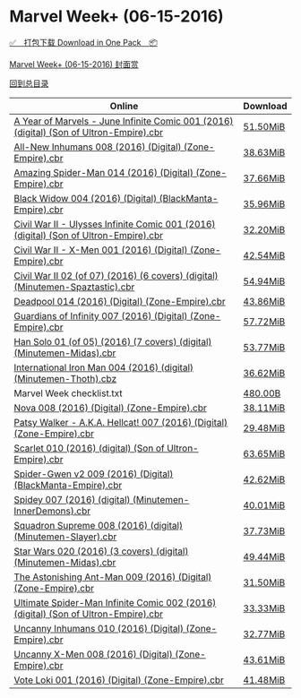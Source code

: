# Marvel Week+ (06-15-2016)

[✅&emsp;打包下载 Download in One Pack&emsp;📦](https://pan.baidu.com/s/1c2bHfag)

[Marvel Week+ (06-15-2016) 封面赏](/https://github.com/alicewish/markdown/blob/master/cover/Marvel-Week-06-15-2016-Covers.md)



[回到总目录](https://github.com/alicewish/markdown/blob/master/Catalogs.md)



Online | Download
--- | ---
[A Year of Marvels - June Infinite Comic 001 (2016) (digital) (Son of Ultron-Empire).cbr](https://github.com/alicewish/markdown/blob/master/comic/A-Year-of-Marvels-June-Infinite-Comic-001-2016-digital-Son-of-Ultron-Empire-cbr.md) | [51.50MiB](https://pan.baidu.com/s/1c2bHfag#list/path=%2FMarvel%20Week%202016%20Q2%2FMarvel%20Week%2B%20%2806-15-2016%29%2F%E3%82%B1%E3%82%A8%E3%82%B3%E3%82%AA%E3%82%BD%E3%82%B3%E3%82%BF%E3%82%A6%E3%82%A8%E3%82%BB%E3%82%BD%E3%82%A4%E3%82%B7%E3%82%BD%E3%82%A2%E3%82%BB%E3%82%AA%E3%82%A4%E3%82%A8%E3%82%A6%E3%82%B5%E3%82%BB%E3%82%A6%E3%82%AA%E3%82%A4%E3%82%BF%E3%82%A2%E3%82%B5%E3%82%AB%E3%82%B3%E3%82%B5%E3%82%B7&parentPath=%2FMarvel%20Week%202016%20Q2)
[All-New Inhumans 008 (2016) (Digital) (Zone-Empire).cbr](https://github.com/alicewish/markdown/blob/master/comic/All-New-Inhumans-008-2016-Digital-Zone-Empire-cbr.md) | [38.63MiB](https://pan.baidu.com/s/1c2bHfag#list/path=%2FMarvel%20Week%202016%20Q2%2FMarvel%20Week%2B%20%2806-15-2016%29%2F%E3%82%AF%E3%82%A4%E3%82%B3%E3%82%B1%E3%82%BD%E3%82%A8%E3%82%AB%E3%82%B7%E3%82%A6%E3%82%A4%E3%82%A4%E3%82%BF%E3%82%B3%E3%82%A8%E3%82%AB%E3%82%BD%E3%82%B5%E3%82%A2%E3%82%BD%E3%82%A2%E3%82%B7%E3%82%B9%E3%82%AA%E3%82%B9%E3%82%A6%E3%82%BF%E3%82%A2%E3%82%AB%E3%82%A8%E3%82%B7%E3%82%A4%E3%82%B3&parentPath=%2FMarvel%20Week%202016%20Q2)
[Amazing Spider-Man 014 (2016) (Digital) (Zone-Empire).cbr](https://github.com/alicewish/markdown/blob/master/comic/Amazing-Spider-Man-014-2016-Digital-Zone-Empire-cbr.md) | [37.66MiB](https://pan.baidu.com/s/1c2bHfag#list/path=%2FMarvel%20Week%202016%20Q2%2FMarvel%20Week%2B%20%2806-15-2016%29%2F%E3%82%AB%E3%82%B5%E3%82%B9%E3%82%B5%E3%82%B7%E3%82%B1%E3%82%AB%E3%82%A8%E3%82%AB%E3%82%A4%E3%82%AB%E3%82%BB%E3%82%AF%E3%82%BD%E3%82%AF%E3%82%AA%E3%82%BB%E3%82%B7%E3%82%A6%E3%82%BF%E3%82%A6%E3%82%BD%E3%82%A6%E3%82%AA%E3%82%AD%E3%82%BB%E3%82%BB%E3%82%AB%E3%82%A4%E3%82%BB%E3%82%AD%E3%82%BF&parentPath=%2FMarvel%20Week%202016%20Q2)
[Black Widow 004 (2016) (Digital) (BlackManta-Empire).cbr](https://github.com/alicewish/markdown/blob/master/comic/Black-Widow-004-2016-Digital-BlackManta-Empire-cbr.md) | [35.96MiB](https://pan.baidu.com/s/1c2bHfag#list/path=%2FMarvel%20Week%202016%20Q2%2FMarvel%20Week%2B%20%2806-15-2016%29%2F%E3%82%B5%E3%82%B9%E3%82%A8%E3%82%BB%E3%82%AD%E3%82%B3%E3%82%B5%E3%82%B5%E3%82%B1%E3%82%A6%E3%82%AD%E3%82%A6%E3%82%A8%E3%82%A8%E3%82%BD%E3%82%AD%E3%82%AB%E3%82%A6%E3%82%A6%E3%82%AA%E3%82%A4%E3%82%A6%E3%82%A6%E3%82%A6%E3%82%B5%E3%82%B7%E3%82%AD%E3%82%B7%E3%82%AB%E3%82%AA%E3%82%A8%E3%82%AA&parentPath=%2FMarvel%20Week%202016%20Q2)
[Civil War II - Ulysses Infinite Comic 001 (2016) (digital) (Son of Ultron-Empire).cbr](https://github.com/alicewish/markdown/blob/master/comic/Civil-War-II-Ulysses-Infinite-Comic-001-2016-digital-Son-of-Ultron-Empire-cbr.md) | [32.20MiB](https://pan.baidu.com/s/1c2bHfag#list/path=%2FMarvel%20Week%202016%20Q2%2FMarvel%20Week%2B%20%2806-15-2016%29%2F%E3%82%B1%E3%82%AA%E3%82%B5%E3%82%BF%E3%82%BD%E3%82%BB%E3%82%B5%E3%82%B7%E3%82%BF%E3%82%AB%E3%82%B7%E3%82%BD%E3%82%BD%E3%82%B9%E3%82%B1%E3%82%BB%E3%82%A4%E3%82%AA%E3%82%A2%E3%82%A4%E3%82%B1%E3%82%A8%E3%82%B9%E3%82%BD%E3%82%AF%E3%82%B5%E3%82%A2%E3%82%BB%E3%82%A6%E3%82%B3%E3%82%BB%E3%82%BF&parentPath=%2FMarvel%20Week%202016%20Q2)
[Civil War II - X-Men 001 (2016) (Digital) (Zone-Empire).cbr](https://github.com/alicewish/markdown/blob/master/comic/Civil-War-II-X-Men-001-2016-Digital-Zone-Empire-cbr.md) | [42.54MiB](https://pan.baidu.com/s/1c2bHfag#list/path=%2FMarvel%20Week%202016%20Q2%2FMarvel%20Week%2B%20%2806-15-2016%29%2F%E3%82%BD%E3%82%B7%E3%82%A4%E3%82%AB%E3%82%BB%E3%82%BB%E3%82%AF%E3%82%A6%E3%82%B7%E3%82%A6%E3%82%A4%E3%82%B1%E3%82%A6%E3%82%BB%E3%82%A8%E3%82%B3%E3%82%BF%E3%82%A8%E3%82%A8%E3%82%B7%E3%82%B1%E3%82%A2%E3%82%A6%E3%82%BB%E3%82%AD%E3%82%AB%E3%82%BF%E3%82%A8%E3%82%AF%E3%82%BB%E3%82%AB%E3%82%B1&parentPath=%2FMarvel%20Week%202016%20Q2)
[Civil War II 02 (of 07) (2016) (6 covers) (digital) (Minutemen-Spaztastic).cbr](https://github.com/alicewish/markdown/blob/master/comic/Civil-War-II-02-of-07-2016-6-covers-digital-Minutemen-Spaztastic-cbr.md) | [54.94MiB](https://pan.baidu.com/s/1c2bHfag#list/path=%2FMarvel%20Week%202016%20Q2%2FMarvel%20Week%2B%20%2806-15-2016%29%2F%E3%82%AF%E3%82%BD%E3%82%BD%E3%82%B9%E3%82%B1%E3%82%AD%E3%82%AA%E3%82%A6%E3%82%AA%E3%82%B5%E3%82%A4%E3%82%AD%E3%82%AD%E3%82%A4%E3%82%B7%E3%82%B1%E3%82%BD%E3%82%BF%E3%82%B5%E3%82%AF%E3%82%BF%E3%82%AB%E3%82%AA%E3%82%AB%E3%82%BF%E3%82%B9%E3%82%B3%E3%82%A8%E3%82%AD%E3%82%AA%E3%82%AA%E3%82%A4&parentPath=%2FMarvel%20Week%202016%20Q2)
[Deadpool 014 (2016) (Digital) (Zone-Empire).cbr](https://github.com/alicewish/markdown/blob/master/comic/Deadpool-014-2016-Digital-Zone-Empire-cbr.md) | [43.86MiB](https://pan.baidu.com/s/1c2bHfag#list/path=%2FMarvel%20Week%202016%20Q2%2FMarvel%20Week%2B%20%2806-15-2016%29%2F%E3%82%A6%E3%82%AA%E3%82%A2%E3%82%AB%E3%82%BB%E3%82%B1%E3%82%AB%E3%82%AB%E3%82%B7%E3%82%B5%E3%82%BD%E3%82%BD%E3%82%BB%E3%82%AF%E3%82%BD%E3%82%AA%E3%82%A8%E3%82%B7%E3%82%AA%E3%82%B3%E3%82%AD%E3%82%AA%E3%82%A6%E3%82%A4%E3%82%B5%E3%82%A8%E3%82%B5%E3%82%BD%E3%82%B3%E3%82%A6%E3%82%AF%E3%82%A4&parentPath=%2FMarvel%20Week%202016%20Q2)
[Guardians of Infinity 007 (2016) (Digital) (Zone-Empire).cbr](https://github.com/alicewish/markdown/blob/master/comic/Guardians-of-Infinity-007-2016-Digital-Zone-Empire-cbr.md) | [57.72MiB](https://pan.baidu.com/s/1c2bHfag#list/path=%2FMarvel%20Week%202016%20Q2%2FMarvel%20Week%2B%20%2806-15-2016%29%2F%E3%82%BD%E3%82%B9%E3%82%BD%E3%82%B7%E3%82%BF%E3%82%AF%E3%82%B7%E3%82%A4%E3%82%B3%E3%82%A4%E3%82%BD%E3%82%AA%E3%82%B7%E3%82%BB%E3%82%B5%E3%82%B1%E3%82%BD%E3%82%A4%E3%82%B9%E3%82%BF%E3%82%B3%E3%82%B9%E3%82%B7%E3%82%B3%E3%82%AA%E3%82%A4%E3%82%B5%E3%82%BF%E3%82%A2%E3%82%BF%E3%82%B7%E3%82%A6&parentPath=%2FMarvel%20Week%202016%20Q2)
[Han Solo 01 (of 05) (2016) (7 covers) (digital) (Minutemen-Midas).cbr](https://github.com/alicewish/markdown/blob/master/comic/Han-Solo-01-of-05-2016-7-covers-digital-Minutemen-Midas-cbr.md) | [53.77MiB](https://pan.baidu.com/s/1c2bHfag#list/path=%2FMarvel%20Week%202016%20Q2%2FMarvel%20Week%2B%20%2806-15-2016%29%2F%E3%82%B1%E3%82%AB%E3%82%AA%E3%82%BF%E3%82%BB%E3%82%A6%E3%82%AA%E3%82%BB%E3%82%A8%E3%82%AA%E3%82%B7%E3%82%A6%E3%82%B1%E3%82%B9%E3%82%B3%E3%82%A6%E3%82%A2%E3%82%AD%E3%82%BF%E3%82%B1%E3%82%B1%E3%82%B7%E3%82%AF%E3%82%B5%E3%82%AD%E3%82%AB%E3%82%BB%E3%82%A4%E3%82%B7%E3%82%AA%E3%82%BB%E3%82%A2&parentPath=%2FMarvel%20Week%202016%20Q2)
[International Iron Man 004 (2016) (digital) (Minutemen-Thoth).cbz](https://github.com/alicewish/markdown/blob/master/comic/International-Iron-Man-004-2016-digital-Minutemen-Thoth-cbz.md) | [36.62MiB](https://pan.baidu.com/s/1c2bHfag#list/path=%2FMarvel%20Week%202016%20Q2%2FMarvel%20Week%2B%20%2806-15-2016%29%2F%E3%82%A8%E3%82%AD%E3%82%BF%E3%82%AA%E3%82%BD%E3%82%B1%E3%82%B7%E3%82%B7%E3%82%BD%E3%82%BB%E3%82%BD%E3%82%A4%E3%82%B1%E3%82%A2%E3%82%AB%E3%82%AB%E3%82%B9%E3%82%BF%E3%82%B5%E3%82%A6%E3%82%B3%E3%82%AD%E3%82%B5%E3%82%BD%E3%82%A8%E3%82%B1%E3%82%B9%E3%82%BD%E3%82%AA%E3%82%BB%E3%82%B9%E3%82%AA&parentPath=%2FMarvel%20Week%202016%20Q2)
Marvel Week checklist.txt | [480.00B](https://pan.baidu.com/s/1c2bHfag#list/path=%2FMarvel%20Week%202016%20Q2%2FMarvel%20Week%2B%20%2806-15-2016%29%2F%E3%82%B1%E3%82%AD%E3%82%AB%E3%82%BD%E3%82%A2%E3%82%AF%E3%82%B9%E3%82%B1%E3%82%BF%E3%82%B9%E3%82%B1%E3%82%BB%E3%82%AD%E3%82%AB%E3%82%AB%E3%82%AA%E3%82%A6%E3%82%A8%E3%82%B5%E3%82%B7%E3%82%BB%E3%82%B5%E3%82%AD%E3%82%BB%E3%82%AA%E3%82%BB%E3%82%AA%E3%82%A8%E3%82%AA%E3%82%A6%E3%82%AB%E3%82%BB&parentPath=%2FMarvel%20Week%202016%20Q2)
[Nova 008 (2016) (Digital) (Zone-Empire).cbr](https://github.com/alicewish/markdown/blob/master/comic/Nova-008-2016-Digital-Zone-Empire-cbr.md) | [38.11MiB](https://pan.baidu.com/s/1c2bHfag#list/path=%2FMarvel%20Week%202016%20Q2%2FMarvel%20Week%2B%20%2806-15-2016%29%2F%E3%82%B7%E3%82%A8%E3%82%BF%E3%82%A6%E3%82%B7%E3%82%AA%E3%82%AF%E3%82%B7%E3%82%A2%E3%82%AA%E3%82%B5%E3%82%AB%E3%82%B1%E3%82%B5%E3%82%AB%E3%82%AA%E3%82%AF%E3%82%AB%E3%82%BB%E3%82%A4%E3%82%A2%E3%82%A8%E3%82%BB%E3%82%BB%E3%82%A2%E3%82%B5%E3%82%B9%E3%82%B5%E3%82%BF%E3%82%A8%E3%82%AA%E3%82%BB&parentPath=%2FMarvel%20Week%202016%20Q2)
[Patsy Walker - A.K.A. Hellcat! 007 (2016) (Digital) (Zone-Empire).cbr](https://github.com/alicewish/markdown/blob/master/comic/Patsy-Walker-A-K-A-Hellcat-007-2016-Digital-Zone-Empire-cbr.md) | [29.48MiB](https://pan.baidu.com/s/1c2bHfag#list/path=%2FMarvel%20Week%202016%20Q2%2FMarvel%20Week%2B%20%2806-15-2016%29%2F%E3%82%AA%E3%82%A6%E3%82%BD%E3%82%AF%E3%82%BB%E3%82%AF%E3%82%A2%E3%82%A6%E3%82%BF%E3%82%A6%E3%82%B5%E3%82%AA%E3%82%AD%E3%82%B7%E3%82%A2%E3%82%B9%E3%82%BF%E3%82%B9%E3%82%B7%E3%82%A8%E3%82%A2%E3%82%AA%E3%82%BB%E3%82%A8%E3%82%BB%E3%82%AB%E3%82%AD%E3%82%AB%E3%82%BD%E3%82%AB%E3%82%B9%E3%82%A6&parentPath=%2FMarvel%20Week%202016%20Q2)
[Scarlet 010 (2016) (digital) (Son of Ultron-Empire).cbr](https://github.com/alicewish/markdown/blob/master/comic/Scarlet-010-2016-digital-Son-of-Ultron-Empire-cbr.md) | [63.65MiB](https://pan.baidu.com/s/1c2bHfag#list/path=%2FMarvel%20Week%202016%20Q2%2FMarvel%20Week%2B%20%2806-15-2016%29%2F%E3%82%B9%E3%82%BF%E3%82%A8%E3%82%B3%E3%82%B1%E3%82%BF%E3%82%BD%E3%82%B7%E3%82%AD%E3%82%B7%E3%82%B1%E3%82%B1%E3%82%AD%E3%82%BB%E3%82%B5%E3%82%BB%E3%82%B1%E3%82%A2%E3%82%B9%E3%82%B1%E3%82%B9%E3%82%BB%E3%82%BF%E3%82%B5%E3%82%AD%E3%82%A6%E3%82%B3%E3%82%B7%E3%82%BD%E3%82%B1%E3%82%BB%E3%82%A4&parentPath=%2FMarvel%20Week%202016%20Q2)
[Spider-Gwen v2 009 (2016) (Digital) (BlackManta-Empire).cbr](https://github.com/alicewish/markdown/blob/master/comic/Spider-Gwen-v2-009-2016-Digital-BlackManta-Empire-cbr.md) | [42.62MiB](https://pan.baidu.com/s/1c2bHfag#list/path=%2FMarvel%20Week%202016%20Q2%2FMarvel%20Week%2B%20%2806-15-2016%29%2F%E3%82%A2%E3%82%AB%E3%82%B9%E3%82%BD%E3%82%A2%E3%82%A6%E3%82%B9%E3%82%B5%E3%82%B1%E3%82%B7%E3%82%BD%E3%82%A4%E3%82%A8%E3%82%BD%E3%82%BF%E3%82%BB%E3%82%B3%E3%82%AF%E3%82%AF%E3%82%AD%E3%82%B1%E3%82%BF%E3%82%B1%E3%82%BB%E3%82%B5%E3%82%A4%E3%82%BD%E3%82%BF%E3%82%AB%E3%82%BF%E3%82%B1%E3%82%A8&parentPath=%2FMarvel%20Week%202016%20Q2)
[Spidey 007 (2016) (digital) (Minutemen-InnerDemons).cbr](https://github.com/alicewish/markdown/blob/master/comic/Spidey-007-2016-digital-Minutemen-InnerDemons-cbr.md) | [40.01MiB](https://pan.baidu.com/s/1c2bHfag#list/path=%2FMarvel%20Week%202016%20Q2%2FMarvel%20Week%2B%20%2806-15-2016%29%2F%E3%82%AB%E3%82%AB%E3%82%B3%E3%82%A4%E3%82%BF%E3%82%AD%E3%82%BB%E3%82%A6%E3%82%B3%E3%82%B7%E3%82%BD%E3%82%A4%E3%82%B9%E3%82%BD%E3%82%AF%E3%82%AA%E3%82%A6%E3%82%BB%E3%82%A4%E3%82%AF%E3%82%A2%E3%82%AD%E3%82%B1%E3%82%AD%E3%82%A2%E3%82%A8%E3%82%B5%E3%82%B5%E3%82%B1%E3%82%A6%E3%82%BF%E3%82%AB&parentPath=%2FMarvel%20Week%202016%20Q2)
[Squadron Supreme 008 (2016) (digital) (Minutemen-Slayer).cbr](https://github.com/alicewish/markdown/blob/master/comic/Squadron-Supreme-008-2016-digital-Minutemen-Slayer-cbr.md) | [37.73MiB](https://pan.baidu.com/s/1c2bHfag#list/path=%2FMarvel%20Week%202016%20Q2%2FMarvel%20Week%2B%20%2806-15-2016%29%2F%E3%82%BF%E3%82%A6%E3%82%BD%E3%82%B5%E3%82%AB%E3%82%AA%E3%82%AD%E3%82%AD%E3%82%BD%E3%82%AA%E3%82%B9%E3%82%A6%E3%82%AF%E3%82%B9%E3%82%B5%E3%82%BF%E3%82%A4%E3%82%A2%E3%82%B3%E3%82%BB%E3%82%A6%E3%82%A4%E3%82%B3%E3%82%B9%E3%82%AA%E3%82%B1%E3%82%B7%E3%82%AD%E3%82%B7%E3%82%A4%E3%82%BF%E3%82%AD&parentPath=%2FMarvel%20Week%202016%20Q2)
[Star Wars 020 (2016) (3 covers) (digital) (Minutemen-Midas).cbr](https://github.com/alicewish/markdown/blob/master/comic/Star-Wars-020-2016-3-covers-digital-Minutemen-Midas-cbr.md) | [49.44MiB](https://pan.baidu.com/s/1c2bHfag#list/path=%2FMarvel%20Week%202016%20Q2%2FMarvel%20Week%2B%20%2806-15-2016%29%2F%E3%82%A8%E3%82%A6%E3%82%A6%E3%82%BF%E3%82%AA%E3%82%B3%E3%82%AA%E3%82%AF%E3%82%B9%E3%82%B7%E3%82%B7%E3%82%BD%E3%82%AA%E3%82%B1%E3%82%A8%E3%82%A2%E3%82%A2%E3%82%A2%E3%82%B3%E3%82%AA%E3%82%B7%E3%82%A6%E3%82%BB%E3%82%B1%E3%82%A6%E3%82%AD%E3%82%B7%E3%82%B7%E3%82%BB%E3%82%AB%E3%82%B7%E3%82%B5&parentPath=%2FMarvel%20Week%202016%20Q2)
[The Astonishing Ant-Man 009 (2016) (Digital) (Zone-Empire).cbr](https://github.com/alicewish/markdown/blob/master/comic/Astonishing-Ant-Man-009-2016-Digital-Zone-Empire-cbr.md) | [31.50MiB](https://pan.baidu.com/s/1c2bHfag#list/path=%2FMarvel%20Week%202016%20Q2%2FMarvel%20Week%2B%20%2806-15-2016%29%2F%E3%82%A4%E3%82%AD%E3%82%B1%E3%82%BF%E3%82%B9%E3%82%BD%E3%82%B1%E3%82%B7%E3%82%AA%E3%82%A4%E3%82%A4%E3%82%AD%E3%82%A8%E3%82%AF%E3%82%B1%E3%82%A4%E3%82%A4%E3%82%AF%E3%82%BB%E3%82%BF%E3%82%AF%E3%82%B5%E3%82%B5%E3%82%AA%E3%82%A2%E3%82%AB%E3%82%B3%E3%82%AF%E3%82%B1%E3%82%A4%E3%82%BB%E3%82%A2&parentPath=%2FMarvel%20Week%202016%20Q2)
[Ultimate Spider-Man Infinite Comic 002 (2016) (digital) (Son of Ultron-Empire).cbr](https://github.com/alicewish/markdown/blob/master/comic/Ultimate-Spider-Man-Infinite-Comic-002-2016-digital-Son-of-Ultron-Empire-cbr.md) | [33.33MiB](https://pan.baidu.com/s/1c2bHfag#list/path=%2FMarvel%20Week%202016%20Q2%2FMarvel%20Week%2B%20%2806-15-2016%29%2F%E3%82%B7%E3%82%B9%E3%82%A8%E3%82%B3%E3%82%A4%E3%82%BB%E3%82%BF%E3%82%A4%E3%82%AF%E3%82%AB%E3%82%B1%E3%82%AD%E3%82%B3%E3%82%BB%E3%82%AB%E3%82%B5%E3%82%AD%E3%82%B5%E3%82%B1%E3%82%B3%E3%82%B5%E3%82%BB%E3%82%B5%E3%82%A6%E3%82%B5%E3%82%B1%E3%82%AF%E3%82%AF%E3%82%B7%E3%82%B3%E3%82%BB%E3%82%B5&parentPath=%2FMarvel%20Week%202016%20Q2)
[Uncanny Inhumans 010 (2016) (Digital) (Zone-Empire).cbr](https://github.com/alicewish/markdown/blob/master/comic/Uncanny-Inhumans-010-2016-Digital-Zone-Empire-cbr.md) | [32.77MiB](https://pan.baidu.com/s/1c2bHfag#list/path=%2FMarvel%20Week%202016%20Q2%2FMarvel%20Week%2B%20%2806-15-2016%29%2F%E3%82%A4%E3%82%BD%E3%82%B5%E3%82%A2%E3%82%B9%E3%82%BB%E3%82%AB%E3%82%BD%E3%82%AF%E3%82%BB%E3%82%AF%E3%82%B7%E3%82%AF%E3%82%B3%E3%82%A6%E3%82%AB%E3%82%BD%E3%82%BD%E3%82%A6%E3%82%A2%E3%82%B3%E3%82%BB%E3%82%BD%E3%82%BB%E3%82%A8%E3%82%BD%E3%82%AA%E3%82%B5%E3%82%BD%E3%82%A8%E3%82%AB%E3%82%B5&parentPath=%2FMarvel%20Week%202016%20Q2)
[Uncanny X-Men 008 (2016) (Digital) (Zone-Empire).cbr](https://github.com/alicewish/markdown/blob/master/comic/Uncanny-X-Men-008-2016-Digital-Zone-Empire-cbr.md) | [43.61MiB](https://pan.baidu.com/s/1c2bHfag#list/path=%2FMarvel%20Week%202016%20Q2%2FMarvel%20Week%2B%20%2806-15-2016%29%2F%E3%82%BD%E3%82%AB%E3%82%A6%E3%82%BF%E3%82%A4%E3%82%B5%E3%82%A2%E3%82%AD%E3%82%BD%E3%82%A2%E3%82%A4%E3%82%AA%E3%82%A8%E3%82%A4%E3%82%AB%E3%82%BB%E3%82%BF%E3%82%BF%E3%82%AF%E3%82%BF%E3%82%A8%E3%82%B3%E3%82%A4%E3%82%B1%E3%82%BF%E3%82%BF%E3%82%AB%E3%82%B5%E3%82%AA%E3%82%A4%E3%82%AB%E3%82%B5&parentPath=%2FMarvel%20Week%202016%20Q2)
[Vote Loki 001 (2016) (Digital) (Zone-Empire).cbr](https://github.com/alicewish/markdown/blob/master/comic/Vote-Loki-001-2016-Digital-Zone-Empire-cbr.md) | [41.48MiB](https://pan.baidu.com/s/1c2bHfag#list/path=%2FMarvel%20Week%202016%20Q2%2FMarvel%20Week%2B%20%2806-15-2016%29%2F%E3%82%A8%E3%82%AB%E3%82%A2%E3%82%A2%E3%82%B3%E3%82%B1%E3%82%B7%E3%82%AB%E3%82%BD%E3%82%B7%E3%82%BB%E3%82%BF%E3%82%A4%E3%82%B5%E3%82%A4%E3%82%A6%E3%82%AD%E3%82%A8%E3%82%B1%E3%82%AA%E3%82%B5%E3%82%AF%E3%82%A4%E3%82%B3%E3%82%B7%E3%82%AD%E3%82%AA%E3%82%BB%E3%82%B1%E3%82%A2%E3%82%BB%E3%82%A4&parentPath=%2FMarvel%20Week%202016%20Q2)
